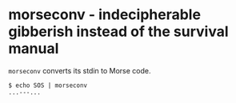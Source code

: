 morseconv - indecipherable gibberish instead of the survival manual
===================================================================
`morseconv` converts its stdin to Morse code.

```
$ echo SOS | morseconv
...---...
```
